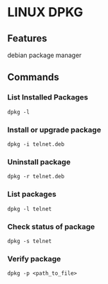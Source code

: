 # LINUX DPKG

## Features
debian package manager

## Commands

### List Installed Packages

`dpkg -l`

### Install or upgrade package
`dpkg -i telnet.deb`

### Uninstall package
`dpkg -r telnet.deb`

### List packages
`dpkg -l telnet`

### Check status of package
`dpkg -s telnet`

### Verify package
`dpkg -p <path_to_file>`